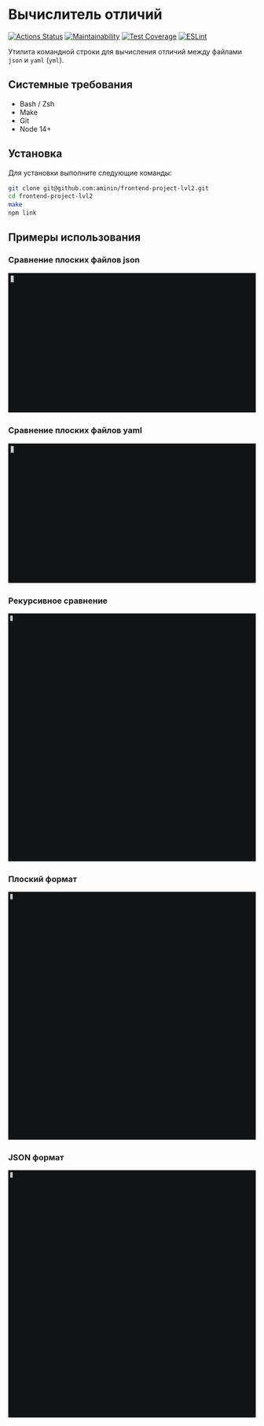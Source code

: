 # Вычислитель отличий

[![Actions Status](https://github.com/aminin/frontend-project-lvl2/workflows/hexlet-check/badge.svg)](https://github.com/aminin/frontend-project-lvl2)
[![Maintainability](https://api.codeclimate.com/v1/badges/c62efe46c7ce58b311f4/maintainability)](https://codeclimate.com/github/aminin/frontend-project-lvl2/maintainability)
[![Test Coverage](https://api.codeclimate.com/v1/badges/c62efe46c7ce58b311f4/test_coverage)](https://codeclimate.com/github/aminin/frontend-project-lvl2/test_coverage)
[![ESLint](https://github.com/aminin/frontend-project-lvl2/workflows/lint/badge.svg)](https://github.com/aminin/frontend-project-lvl2)

Утилита командной строки для вычисления отличий между файлами `json` и `yaml` (`yml`).

## Системные требования

 - Bash / Zsh
 - Make
 - Git
 - Node 14+

## Установка

Для установки выполните следующие команды:

```bash
git clone git@github.com:aminin/frontend-project-lvl2.git
cd frontend-project-lvl2
make
npm link
```

## Примеры использования

### Сравнение плоских файлов json

[![Usage](images/step3.cast.gif)](https://asciinema.org/a/HiRn3dYbIbdp08fIDa8qm8pJR)

### Сравнение плоских файлов yaml

[![Usage](images/step5.cast.gif)](https://asciinema.org/a/rUvibmEZA8GKFx4MA8u4UkH7H)

### Рекурсивное сравнение

[![Usage](images/step6.cast.gif)](https://asciinema.org/a/3rtAXnDN63TwSpO8kwNZO5cQg)

### Плоский формат

[![Usage](images/step6.cast.gif)](https://asciinema.org/a/c47VYfsmuJT7sejg0HQRgg0az)

### JSON формат

[![Usage](images/step6.cast.gif)](https://asciinema.org/a/PpkJJRNcT9QOo7kxfJWORUd88)
